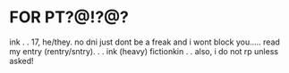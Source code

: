  # FOR PT?@!?@?

ink . . 17, he/they.
no dni just dont be a freak and i wont block you..... read my entry (rentry/sntry). . . ink (heavy) fictionkin . . also, i do not rp unless asked!




